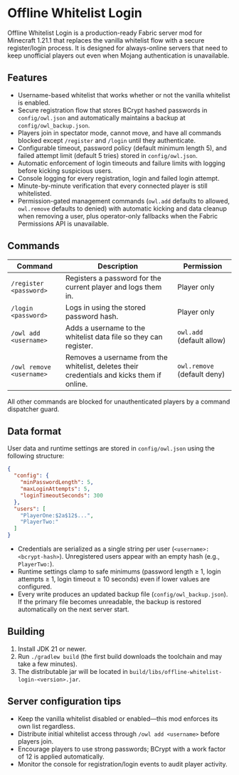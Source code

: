 # Offline Whitelist Login

Offline Whitelist Login is a production-ready Fabric server mod for Minecraft 1.21.1 that replaces the vanilla whitelist flow with a secure register/login process. It is designed for always-online servers that need to keep unofficial players out even when Mojang authentication is unavailable.

## Features

- Username-based whitelist that works whether or not the vanilla whitelist is enabled.
- Secure registration flow that stores BCrypt hashed passwords in `config/owl.json` and automatically maintains a backup at `config/owl_backup.json`.
- Players join in spectator mode, cannot move, and have all commands blocked except `/register` and `/login` until they authenticate.
- Configurable timeout, password policy (default minimum length 5), and failed attempt limit (default 5 tries) stored in `config/owl.json`.
- Automatic enforcement of login timeouts and failure limits with logging before kicking suspicious users.
- Console logging for every registration, login and failed login attempt.
- Minute-by-minute verification that every connected player is still whitelisted.
- Permission-gated management commands (`owl.add` defaults to allowed, `owl.remove` defaults to denied) with automatic kicking and data cleanup when removing a user, plus operator-only fallbacks when the Fabric Permissions API is unavailable.

## Commands

| Command | Description | Permission |
| --- | --- | --- |
| `/register <password>` | Registers a password for the current player and logs them in. | Player only |
| `/login <password>` | Logs in using the stored password hash. | Player only |
| `/owl add <username>` | Adds a username to the whitelist data file so they can register. | `owl.add` (default allow) |
| `/owl remove <username>` | Removes a username from the whitelist, deletes their credentials and kicks them if online. | `owl.remove` (default deny) |

All other commands are blocked for unauthenticated players by a command dispatcher guard.

## Data format

User data and runtime settings are stored in `config/owl.json` using the following structure:

```json
{
  "config": {
    "minPasswordLength": 5,
    "maxLoginAttempts": 5,
    "loginTimeoutSeconds": 300
  },
  "users": [
    "PlayerOne:$2a$12$...",
    "PlayerTwo:"
  ]
}
```

- Credentials are serialized as a single string per user (`<username>:<bcrypt-hash>`). Unregistered users appear with an empty hash (e.g., `PlayerTwo:`).
- Runtime settings clamp to safe minimums (password length ≥ 1, login attempts ≥ 1, login timeout ≥ 10 seconds) even if lower values are configured.
- Every write produces an updated backup file (`config/owl_backup.json`). If the primary file becomes unreadable, the backup is restored automatically on the next server start.

## Building

1. Install JDK 21 or newer.
2. Run `./gradlew build` (the first build downloads the toolchain and may take a few minutes).
3. The distributable jar will be located in `build/libs/offline-whitelist-login-<version>.jar`.

## Server configuration tips

- Keep the vanilla whitelist disabled or enabled—this mod enforces its own list regardless.
- Distribute initial whitelist access through `/owl add <username>` before players join.
- Encourage players to use strong passwords; BCrypt with a work factor of 12 is applied automatically.
- Monitor the console for registration/login events to audit player activity.

